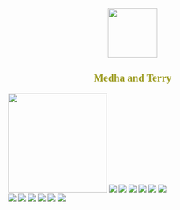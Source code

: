 <center><img src="C:\Users\Administrator\Pictures\mt.jpg" width="100![](C:\Users\Administrator\Pictures)">
</center>

## <center> <font face="consolas" color="#9e9d24">Medha and Terry</font> </center> ##

<div class="row"> 
  <div class="column">
    <img src="C:\Users\Administrator\Pictures\t.jpg" width="200">
    <img src="rocks.jpg">
    <img src="falls2.jpg">
    <img src="paris.jpg">
    <img src="nature.jpg">
    <img src="mist.jpg">
    <img src="paris.jpg">
  </div>
  <div class="column">
    <img src="underwater.jpg">
    <img src="ocean.jpg">
    <img src="wedding.jpg">
    <img src="mountainskies.jpg">
    <img src="rocks.jpg">
    <img src="underwater.jpg">
  </div> 
  
 
</div>

